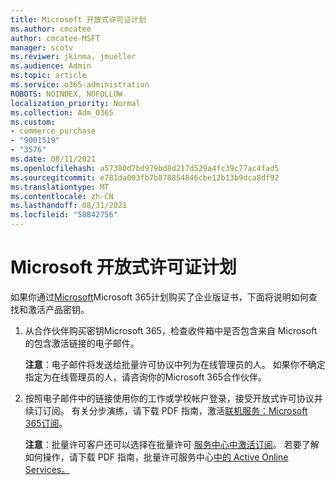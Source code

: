 ```yaml
---
title: Microsoft 开放式许可证计划
ms.author: cmcatee
author: cmcatee-MSFT
manager: scotv
ms.reviwer: jkinma, jmueller
ms.audience: Admin
ms.topic: article
ms.service: o365-administration
ROBOTS: NOINDEX, NOFOLLOW
localization_priority: Normal
ms.collection: Adm_O365
ms.custom:
- commerce_purchase
- "9001519"
- "3576"
ms.date: 08/11/2021
ms.openlocfilehash: a57380d7bd979bd8d217d529a4fc39c77ac4fad5
ms.sourcegitcommit: e781da003fb7b878854846cbe12b13b9dca8df92
ms.translationtype: MT
ms.contentlocale: zh-CN
ms.lasthandoff: 08/31/2021
ms.locfileid: "58842756"
---
```

# <a name="microsoft-open-license-program"></a>Microsoft 开放式许可证计划

如果你通过[Microsoft](https://go.microsoft.com/fwlink/p/?LinkID=613298)Microsoft 365计划购买了企业版证书，下面将说明如何查找和激活产品密钥。

1. 从合作伙伴购买密钥Microsoft 365，检查收件箱中是否包含来自 Microsoft 的包含激活链接的电子邮件。

    **注意**：电子邮件将发送给批量许可协议中列为在线管理员的人。 如果你不确定指定为在线管理员的人，请咨询你的Microsoft 365合作伙伴。
1. 按照电子邮件中的链接使用你的工作或学校帐户登录，接受开放式许可协议并续订订阅。 有关分步演练，请下载 PDF 指南，激活[联机服务：Microsoft 365订阅](https://go.microsoft.com/fwlink/p/?LinkId=618100)。

    **注意**：批量许可客户还可以选择在批量许可 [服务中心中激活订阅](https://go.microsoft.com/fwlink/p/?LinkID=282016)。 若要了解如何操作，请下载 PDF 指南，批量许可服务中心[中的 Active Online Services。](https://go.microsoft.com/fwlink/p/?LinkId=618096)